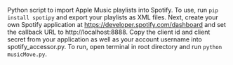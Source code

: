 Python script to import Apple Music playlists into Spotify. To use, run `pip install spotipy` and export your playlists as XML files. Next, create your own Spotify application at https://developer.spotify.com/dashboard and set the callback URL to http://localhost:8888. Copy the client id and client secret from your application as well as your account username into spotify_accessor.py. To run, open terminal in root directory and run `python musicMove.py`.
